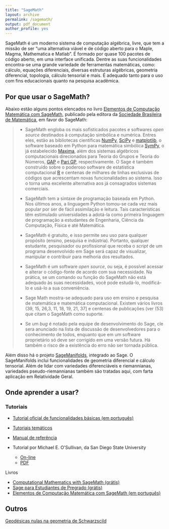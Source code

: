 ```yaml
---
title: "SageMath"
layout: archive
permalink: /sagemath/
output: pdf_document
author_profile: yes
---
```


SageMath é um moderno sistema de computação algébrica, livre, que tem a missão de ser “uma alternativa viável e de código aberto para o Maple, Magma, Mathematica e Matlab”. É formado por quase 100 pacotes de código aberto, em uma interface unificada. Dentre as suas funcionalidades encontra-se uma grande variedade de ferramentas matemáticas, como: cálculo, equações diferenciais, diversas estruturas algébricas, geometria diferencial, topologia, cálculo tensorial e mais. É adequado tanto para o uso com fins educacionais quanto na pesquisa acadêmica. 

## Por que usar o SageMath?

Abaixo estão alguns pontos elencados no livro [Elementos de Computação Matemática com SageMath](https://sagectu.com.br/index.html), publicado pela editora da [Sociedade Brasileira de Matemática](https://www.sbm.org.br/), em favor do SageMath:

> - SageMath engloba os mais sofisticados pacotes e softwares *open source* destinados à computação simbólica e numérica. Entres eles, estão as bibliotecas científicas [NumPy](www.numpy.org), [SciPy](www.scipy.org) e [matplotlib](matplotlib.org), o software baseado em Python para matemática simbólica [SymPy](www.sympy.org), o já estabelecido [Maxima](www.maxima.sourceforge.net), além dos sistemas algébricos computacionais direcionados para Teoria do Grupos e Teoria do Números, [GAP](www.gap-system.org) e [Pari GP](pari.math.u-bordeaux.fr), respectivamente. O Sage é também construído sobre o poderoso software de estatística computacional [R](www.r-project.org) e centenas de milhares de linhas exclusivas de códigos que acrescentam novas funcionalidades ao sistema. Isso o torna uma excelente alternativa aos já consagrados sistemas comerciais.
> - SageMath tem a sintaxe de programação baseada em Python. Nos últimos anos, a linguagem Python tomou-se cada vez mais popular por ser de fácil assimilação e leitura. Tais características têm estimulado universidades a adotá-la como primeira linguagem de programação a estudantes de Engenharia, Ciência da Computação, Física e até Matemática.
> - SageMath é gratuito, e isso permite seu uso para qualquer propósito (ensino, pesquisa e indústria). Portanto, qualquer estudante, pesquisador ou profissional que receba o *script* de um programa desenvolvido em Sage será capaz de visualizar, manipular e contribuir para melhoria dos resultados.
> - SageMath é um software *open source*, ou seja, é possível acessar e alterar o código-fonte de acordo com sua necessidade. Na prática, se um comando ou função do SageMath não está adequado às suas necessidades, você pode estudá-lo, modificá-lo e usá-lo a sua conveniência.
> - Sage Math mostra-se adequado para uso em ensino e pesquisa de matemática e matemática computacional. Existem vários livros (39, 15, 26,3, 11, 18, 19, 21, 37] e centenas de publicações (ver (53) que citam o SageMath como suporte.
>
> - Se um *bug* é notado pela equipe de desenvolvimento do Sage, cle sera anunciado na lista de discussão de desenvolvedores para o conhecimento de todos, enquanto que em um software proprietário só deve ser corrigido em uma versão futura. Há também o risco de a existência do erro não ser tornada pública.

Além disso há o projeto [SageManifolds](https://sagemanifolds.obspm.fr/index.html), integrado ao Sage. O SageManifolds inclui funcionalidades de geometria diferencial e cálculo tensorial. Além de lidar com variedades diferenciáveis e riemannianas, variedades pseudo-riemannianas  também são tratadas aqui, com farta aplicação em Relatividade Geral.

## Onde aprender a usar?

### Tutoriais

- [Tutorial oficial de funcionalidades básicas (em português)](https://doc.sagemath.org/html/pt/tutorial/index.html)

- [Tutoriais temáticos](https://doc.sagemath.org/html/en/thematic_tutorials/index.html)

- [Manual de referência](https://doc.sagemath.org/html/en/reference/index.html)

- Tutorial por Michael E. O'Sullivan, da San Diego State University
  - [On-line](https://mosullivan.sdsu.edu/Teaching/sdsu-sage-tutorial/index.html)
  - [PDF](https://mosullivan.sdsu.edu/Teaching/sdsu-sage-tutorial/SDSUSageTutorial.pdf)

Livros

- [Computational Mathematics with SageMath (grátis)](http://sagebook.gforge.inria.fr/english.html)
- [Sage para Estudiantes de Pregrado (grátis)](http://www.sage-para-estudiantes.com/)
- [Elementos de Computação Matemática com SageMath (em português)](https://sagectu.com.br/index.html)



## Outros

[Geodésicas nulas na geometria de Schwarzscild](null_geodesics.html)